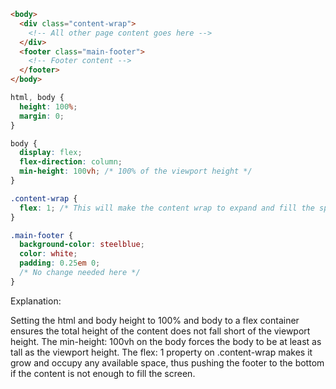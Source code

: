 ```html
<body>
  <div class="content-wrap">
    <!-- All other page content goes here -->
  </div>
  <footer class="main-footer">
    <!-- Footer content -->
  </footer>
</body>
```

```css
html, body {
  height: 100%;
  margin: 0;
}

body {
  display: flex;
  flex-direction: column;
  min-height: 100vh; /* 100% of the viewport height */
}

.content-wrap {
  flex: 1; /* This will make the content wrap to expand and fill the space */
}

.main-footer {
  background-color: steelblue;
  color: white;
  padding: 0.25em 0;
  /* No change needed here */
}
```

Explanation:

Setting the html and body height to 100% and body to a flex container ensures the total height of the content does not fall short of the viewport height.
The min-height: 100vh on the body forces the body to be at least as tall as the viewport height.
The flex: 1 property on .content-wrap makes it grow and occupy any available space, thus pushing the footer to the bottom if the content is not enough to fill the screen.